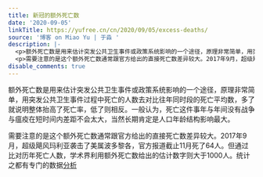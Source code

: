 ```yaml
---
title: 新冠的额外死亡数
date: '2020-09-05'
linkTitle: https://yufree.cn/cn/2020/09/05/excess-deaths/
source: '博客 on Miao Yu | 于淼 '
description: |-
  <p>额外死亡数是用来估计突发公共卫生事件或政策系统影响的一个途径，原理非常简单，用突发公共卫生事件过程中死亡的人数去对比往年同时段的死亡平均数，多了就说明整体抬高了死亡率，低了则相反。一般认为，死亡这件事年与年间没有战争与瘟疫在短时间内差距不会太大，当然长期肯定是人口年龄结构影响最大。</p>
  <p>需要注意的是这个额外死亡数通常跟官方给出的直接死亡数差异较大。2017年9月，超级飓风玛利亚袭击了美属波多黎各，官方报道截止11月死了64人。但通过比对历年死亡人数，学术界利用额外死亡数给出的估计数字则大于1000人。统计之都有专门的数据<a href="https://cosx.org/2018/07/puerto-rico-hurricane-maria/">分析</a ...
disable_comments: true
---
```

<p>额外死亡数是用来估计突发公共卫生事件或政策系统影响的一个途径，原理非常简单，用突发公共卫生事件过程中死亡的人数去对比往年同时段的死亡平均数，多了就说明整体抬高了死亡率，低了则相反。一般认为，死亡这件事年与年间没有战争与瘟疫在短时间内差距不会太大，当然长期肯定是人口年龄结构影响最大。</p>
<p>需要注意的是这个额外死亡数通常跟官方给出的直接死亡数差异较大。2017年9月，超级飓风玛利亚袭击了美属波多黎各，官方报道截止11月死了64人。但通过比对历年死亡人数，学术界利用额外死亡数给出的估计数字则大于1000人。统计之都有专门的数据<a href="https://cosx.org/2018/07/puerto-rico-hurricane-maria/">分析</a ...